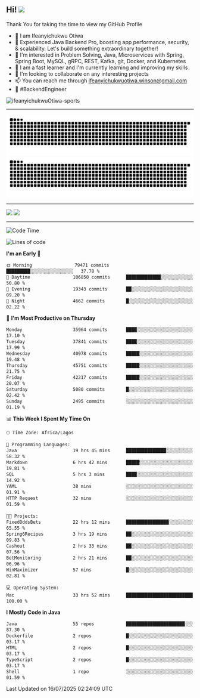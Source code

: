 <!-- BLOG-POST-LIST:START --><!-- BLOG-POST-LIST:END -->

## Hi! <img src="https://media.giphy.com/media/hvRJCLFzcasrR4ia7z/giphy.gif" width="4%"> 

Thank You for taking the time to view my GitHub Profile

- 👋 I am Ifeanyichukwu Otiwa
- 🚀 Experienced Java Backend Pro, boosting app performance, security, & scalability. Let's build something extraordinary together!
- 👀 I'm interested in Problem Solving, Java, Microservices with Spring, Spring Boot, MySQL, gRPC, REST, Kafka, git, Docker, and Kubernetes
- 🌱 I am a fast learner and I'm currently learning and improving my skills
- 💞️ I'm looking to collaborate on any interesting projects
- 📫 You can reach me through ifeanyichukwuotiwa.winson@gmail.com
- 🚀 #BackendEngineer

<p align="left" marginTop="10px"> <img src="https://komarev.com/ghpvc/?username=ifeanyichukwuOtiwa-sports&label=Profile%20views&color=0e75b6&style=for-the-badge" alt="ifeanyichukwuOtiwa-sports" /> </p>

***

<!--🐍📈SNAKEGRAPH / 🌐WEBSITE: https://github.com/Platane/snk -->
![github contribution grid snake animation](https://raw.githubusercontent.com/ifeanyichukwuOtiwa-sports/ifeanyichukwuOtiwa-sports/output/github-contribution-grid-snake-dark.svg#gh-dark-mode-only)![github contribution grid snake animation](https://raw.githubusercontent.com/ifeanyichukwuOtiwa-sports/ifeanyichukwuOtiwa-sports/output/github-contribution-grid-snake.svg#gh-light-mode-only)

***

<p float="left">
  <img float="left" src="https://github-readme-stats.vercel.app/api?username=ifeanyichukwuOtiwa-sports&count_private=true&include_all_commits=true&theme=react&show_icons=true" />
  <img float="right" src="https://github-readme-stats.vercel.app/api/top-langs/?username=ifeanyichukwuOtiwa-sports&layout=compact&show_icons=true&theme=react" /> 
</p>

***



<!--START_SECTION:waka-->
![Code Time](http://img.shields.io/badge/Code%20Time-3%2C960%20hrs%2038%20mins-blue)

![Lines of code](https://img.shields.io/badge/From%20Hello%20World%20I%27ve%20Written-57.7%20million%20lines%20of%20code-blue)

**I'm an Early 🐤** 

```text
🌞 Morning                79471 commits       █████████░░░░░░░░░░░░░░░░   37.78 % 
🌆 Daytime                106850 commits      █████████████░░░░░░░░░░░░   50.80 % 
🌃 Evening                19343 commits       ██░░░░░░░░░░░░░░░░░░░░░░░   09.20 % 
🌙 Night                  4662 commits        █░░░░░░░░░░░░░░░░░░░░░░░░   02.22 % 
```
📅 **I'm Most Productive on Thursday** 

```text
Monday                   35964 commits       ████░░░░░░░░░░░░░░░░░░░░░   17.10 % 
Tuesday                  37841 commits       ████░░░░░░░░░░░░░░░░░░░░░   17.99 % 
Wednesday                40978 commits       █████░░░░░░░░░░░░░░░░░░░░   19.48 % 
Thursday                 45751 commits       █████░░░░░░░░░░░░░░░░░░░░   21.75 % 
Friday                   42217 commits       █████░░░░░░░░░░░░░░░░░░░░   20.07 % 
Saturday                 5080 commits        █░░░░░░░░░░░░░░░░░░░░░░░░   02.42 % 
Sunday                   2495 commits        ░░░░░░░░░░░░░░░░░░░░░░░░░   01.19 % 
```


📊 **This Week I Spent My Time On** 

```text
🕑︎ Time Zone: Africa/Lagos

💬 Programming Languages: 
Java                     19 hrs 45 mins      ███████████████░░░░░░░░░░   58.32 % 
Markdown                 6 hrs 42 mins       █████░░░░░░░░░░░░░░░░░░░░   19.81 % 
SQL                      5 hrs 3 mins        ████░░░░░░░░░░░░░░░░░░░░░   14.92 % 
YAML                     38 mins             ░░░░░░░░░░░░░░░░░░░░░░░░░   01.91 % 
HTTP Request             32 mins             ░░░░░░░░░░░░░░░░░░░░░░░░░   01.59 % 

🐱‍💻 Projects: 
FixedOddsBets            22 hrs 12 mins      ████████████████░░░░░░░░░   65.55 % 
Spring6Recipes           3 hrs 19 mins       ██░░░░░░░░░░░░░░░░░░░░░░░   09.83 % 
Cashout                  2 hrs 33 mins       ██░░░░░░░░░░░░░░░░░░░░░░░   07.56 % 
BetMonitoring            2 hrs 21 mins       ██░░░░░░░░░░░░░░░░░░░░░░░   06.96 % 
WinMaximizer             57 mins             █░░░░░░░░░░░░░░░░░░░░░░░░   02.81 % 

💻 Operating System: 
Mac                      33 hrs 52 mins      █████████████████████████   100.00 % 
```

**I Mostly Code in Java** 

```text
Java                     55 repos            ██████████████████████░░░   87.30 % 
Dockerfile               2 repos             █░░░░░░░░░░░░░░░░░░░░░░░░   03.17 % 
HTML                     2 repos             █░░░░░░░░░░░░░░░░░░░░░░░░   03.17 % 
TypeScript               2 repos             █░░░░░░░░░░░░░░░░░░░░░░░░   03.17 % 
Shell                    1 repo              ░░░░░░░░░░░░░░░░░░░░░░░░░   01.59 % 
```




 Last Updated on 16/07/2025 02:24:09 UTC
<!--END_SECTION:waka-->

<!--
<p align="center">
![trophy](https://github-profile-trophy.vercel.app/?username=ifeanyichukwuOtiwa-sports&theme=onedark) (https://github.com/ryo-ma/github-profile-trophy)
</p>
-->

<!---
ifeanyi-otiwa/ifeanyi-otiwa is a ✨ special ✨ repository because its `README.md` (this file) appears on your GitHub profile.
You can click the Preview link to take a look at your changes.
--->
